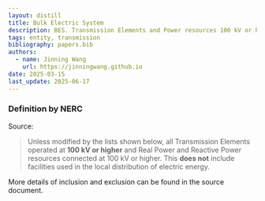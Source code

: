 ```yaml
---
layout: distill
title: Bulk Electric System
description: BES. Transmission Elements and Power resources 100 kV or higher.
tags: entity, transmission
bibliography: papers.bib
authors:
  - name: Jinning Wang
    url: https://jinningwang.github.io
date: 2025-03-15
last_update: 2025-06-17
---
```


### Definition by NERC

Source: <d-cite key="nerc2024glossary"></d-cite>

> Unless modified by the lists shown below, all Transmission Elements operated at **100 kV or higher** and Real Power and Reactive Power resources connected at 100 kV or higher. This **does not** include facilities used in the local distribution of electric energy.

More details of inclusion and exclusion can be found in the source document.
